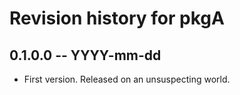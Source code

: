 # Revision history for pkgA

## 0.1.0.0 -- YYYY-mm-dd

* First version. Released on an unsuspecting world.

